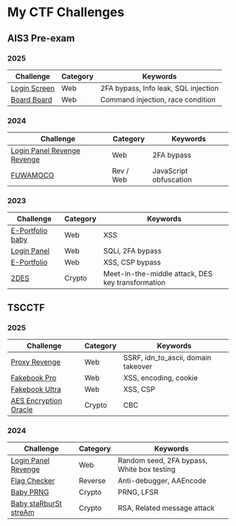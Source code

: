 # My CTF Challenges
## AIS3 Pre-exam
### 2025

| Challenge                                           | Category | Keywords                             |
| --------------------------------------------------- | -------- | ------------------------------------ |
| [Login Screen](ais3-pre-exam/2025/web/login-screen) | Web      | 2FA bypass, Info leak, SQL injection |
| [Board Board](ais3-pre-exam/2025/web/board-board/)  | Web      | Command injection, race condition    |

### 2024

| Challenge                                                    | Category  | Keywords               |
| ------------------------------------------------------------ | --------- | ---------------------- |
| [Login Panel Revenge Revenge](ais3-pre-exam/2024/web/login-panel-revenge-revenge) | Web       | 2FA bypass             |
| [FUWAMOCO](ais3-pre-exam/2024/rev/javascript-flag-checker/)  | Rev / Web | JavaScript obfuscation |

### 2023

| Challenge                                                   | Category | Keywords                                          |
| ----------------------------------------------------------- | -------- | ------------------------------------------------- |
| [E-Portfolio baby](ais3-pre-exam/2023/web/e-portfolio-baby) | Web      | XSS                                               |
| [Login Panel](ais3-pre-exam/2023/web/login-panel)           | Web      | SQLi, 2FA bypass                                  |
| [E-Portfolio](ais3-pre-exam/2023/web/e-portfolio)           | Web      | XSS, CSP bypass                                   |
| [2DES](ais3-pre-exam/2023/crypto/2des)                      | Crypto   | Meet-in-the-middle attack, DES key transformation |

## TSCCTF

### 2025

| Challenge                                                    | Category | Keywords                                   |
| ------------------------------------------------------------ | -------- | ------------------------------------------ |
| [Proxy Revenge](tscctf/2025/web/proxy-revenge)   | Web      | SSRF, idn_to_ascii, domain takeover |
| [Fakebook Pro](tscctf/2025/web/fakebook-pro)             | Web  | XSS, encoding, cookie                    |
| [Fakebook Ultra](tscctf/2025/web/fakebook-ultra)             | Web  | XSS, CSP                    |
| [AES Encryption Oracle](tscctf/2025/crypto/aes-encryption-oracle)                    | Crypto   | CBC                                 |

### 2024

| Challenge                                                    | Category | Keywords                                   |
| ------------------------------------------------------------ | -------- | ------------------------------------------ |
| [Login Panel Revenge](tscctf/2024/web/login-panel-revenge)   | Web      | Random seed, 2FA bypass, White box testing |
| [Flag Checker](tscctf/2024/reverse/flag-checker)             | Reverse  | Anti-debugger, AAEncode                    |
| [Baby PRNG](tscctf/2024/crypto/baby-prng)                    | Crypto   | PRNG, LFSR                                 |
| [Baby staRburSt streAm](tscctf/2024/crypto/baby-starburst-stream) | Crypto   | RSA, Related message attack                |
